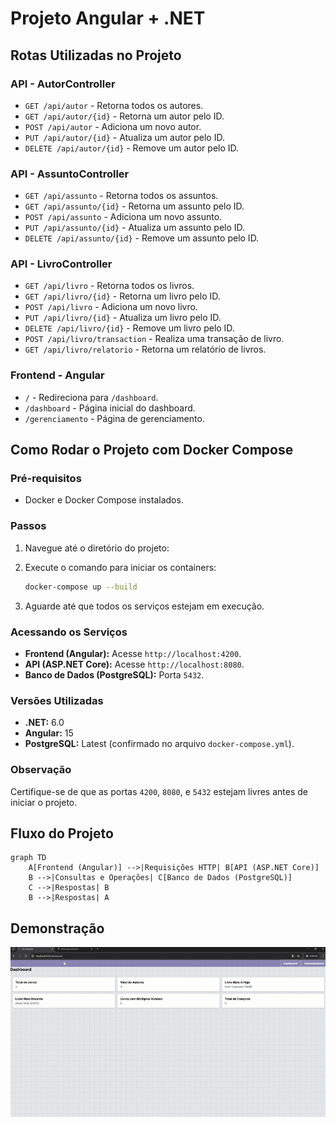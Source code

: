 # Projeto Angular + .NET

## Rotas Utilizadas no Projeto

### API - AutorController
- `GET /api/autor` - Retorna todos os autores.
- `GET /api/autor/{id}` - Retorna um autor pelo ID.
- `POST /api/autor` - Adiciona um novo autor.
- `PUT /api/autor/{id}` - Atualiza um autor pelo ID.
- `DELETE /api/autor/{id}` - Remove um autor pelo ID.

### API - AssuntoController
- `GET /api/assunto` - Retorna todos os assuntos.
- `GET /api/assunto/{id}` - Retorna um assunto pelo ID.
- `POST /api/assunto` - Adiciona um novo assunto.
- `PUT /api/assunto/{id}` - Atualiza um assunto pelo ID.
- `DELETE /api/assunto/{id}` - Remove um assunto pelo ID.

### API - LivroController
- `GET /api/livro` - Retorna todos os livros.
- `GET /api/livro/{id}` - Retorna um livro pelo ID.
- `POST /api/livro` - Adiciona um novo livro.
- `PUT /api/livro/{id}` - Atualiza um livro pelo ID.
- `DELETE /api/livro/{id}` - Remove um livro pelo ID.
- `POST /api/livro/transaction` - Realiza uma transação de livro.
- `GET /api/livro/relatorio` - Retorna um relatório de livros.

### Frontend - Angular
- `/` - Redireciona para `/dashboard`.
- `/dashboard` - Página inicial do dashboard.
- `/gerenciamento` - Página de gerenciamento.

## Como Rodar o Projeto com Docker Compose

### Pré-requisitos
- Docker e Docker Compose instalados.

### Passos
1. Navegue até o diretório do projeto:
  
2. Execute o comando para iniciar os containers:
   ```bash
   docker-compose up --build 
   ```

3. Aguarde até que todos os serviços estejam em execução.

### Acessando os Serviços
- **Frontend (Angular):** Acesse `http://localhost:4200`.
- **API (ASP.NET Core):** Acesse `http://localhost:8080`.
- **Banco de Dados (PostgreSQL):** Porta `5432`.

### Versões Utilizadas
- **.NET:** 6.0
- **Angular:** 15
- **PostgreSQL:** Latest (confirmado no arquivo `docker-compose.yml`).

### Observação
Certifique-se de que as portas `4200`, `8080`, e `5432` estejam livres antes de iniciar o projeto.

## Fluxo do Projeto

```mermaid
graph TD
    A[Frontend (Angular)] -->|Requisições HTTP| B[API (ASP.NET Core)]
    B -->|Consultas e Operações| C[Banco de Dados (PostgreSQL)]
    C -->|Respostas| B
    B -->|Respostas| A
```

## Demonstração

![Demonstração do Projeto](demo.gif)

